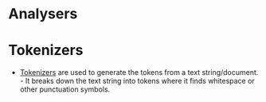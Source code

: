 # Analysers

# Tokenizers
- [Tokenizers](https://lucene.apache.org/core/7_3_1/core/org/apache/lucene/analysis/Tokenizer.html) are used to generate the tokens from a text string/document.<br/>- It breaks down the text string into tokens where it finds whitespace or other punctuation symbols.